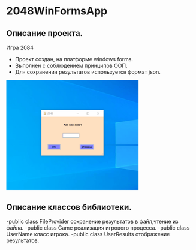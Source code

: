 
# 2048WinFormsApp
## Описание проекта.

Игра 2084 
- Проект создан, на платформе windows forms. 
- Выполнен с соблюдением принципов ООП. 
- Для сохранения результатов используется формат json.

<p><img src="https://github.com/Alex-Tairov/Game2048/blob/master/2048WindowsFormsApp/pictures/2048.gif" width=70%></p>

## Описание классов библиотеки.
-public class FileProvider сохранение результатов в файл,чтение из файла.
-public class Game реализация игрового процесса.
-public class UserName класс игрока.
-public class UserResults отображение результатов.





